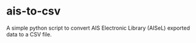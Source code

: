 # ais-to-csv
A simple python script to convert AIS Electronic Library (AISeL) exported data to a CSV file.
